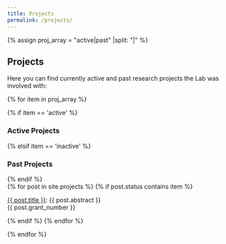 ```yaml
---
title: Projects
permalink: /projects/
---
```

{% assign proj_array = "active|past" |split: "|" %}

## Projects

Here you can find currently active and past research projects the Lab was involved with:

{% for item in proj_array %}
<div class="pos_header">
 {% if item == 'active' %}
<h3>Active Projects</h3>
 {% elsif item == 'inactive' %}
<h3>Past Projects</h3>
{% endif %}
</div>

<div class="content list projects">
  {% for post in site.projects %}
     {% if post.status contains item %}
     <div class="list-item-projects">
      <p align="justify" class="list-post-title">
            <a href="{{ site.baseurl }}{{ post.url }}">{{ post.title }}</a>: {{ post.abstract }}<br>{{ post.grant_number }}<br>
      </p>
    </div>
    {% endif %}
  {% endfor %}
</div>

{% endfor %}
